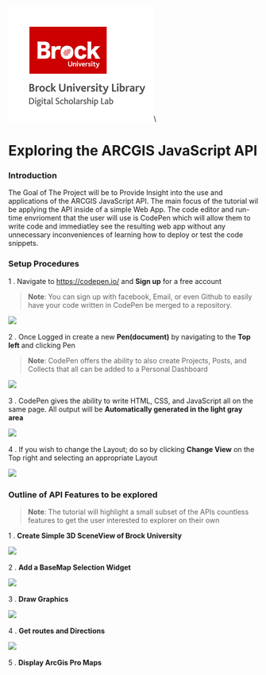 ![DSL Logo][dsllogo]\

# Exploring the ARCGIS JavaScript API

### Introduction

The Goal of The Project will be to Provide Insight into the use and applications of the ARCGIS JavaScript API. The main focus of the tutorial wil be applying the API inside of a simple Web App. The code editor and run-time envrioment that the user will use is CodePen which will allow them to write code and immediatley see the resulting web app without any unnecessary inconveniences of learning how to deploy or test the code snippets.

### Setup Procedures

1 . Navigate to https://codepen.io/ and **Sign up** for a free account

>**Note**: You can sign up with facebook, Email, or even Github to easily have your code written in CodePen be merged to a repository.

![][Logo1]

2 . Once Logged in create a new **Pen(document)** by navigating to the **Top left** and clicking Pen

>**Note**: CodePen offers the ability to also create Projects, Posts, and Collects that all can be added to a Personal Dashboard

![][Logo2]

3 . CodePen gives the ability to write HTML, CSS, and JavaScript all on the same page. All output will be **Automatically generated in the light gray area**

![][Logo3]

4 . If you wish to change the Layout; do so by clicking **Change View** on the Top right and selecting an appropriate Layout

![][Logo4]

### Outline of API Features to be explored 

>**Note**: The tutorial will highlight a small subset of the APIs countless features to get the user interested to explorer on their own 

1 . **Create Simple 3D SceneView of Brock University**

![][Logo5]

2 . **Add a BaseMap Selection Widget**
 
 ![][Logo6]
 
3 . **Draw Graphics**

![][Logo7]

4 . **Get routes and Directions**

![][Logo8]

5 . **Display ArcGis Pro Maps**







<!--- Please use reference style images so that it is easier to update pictures later --->

[dsllogo]: dsl_logo.png
[Logo1]: LOGO1.png
[Logo2]: LOGO2.png
[Logo3]: LOGO3.png
[Logo4]: LOGO4.png
[Logo5]: LOGO5.png
[Logo6]: LOGO6.png
[Logo7]: LOGO7.png
[Logo8]: LOGO8.png



